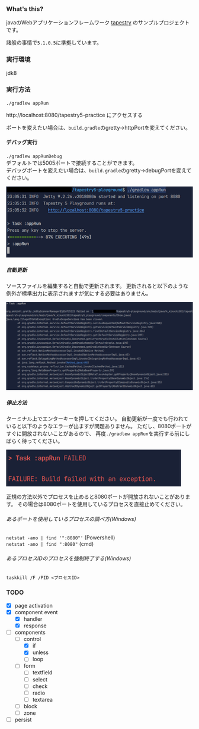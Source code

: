 ### What's this?
javaのWebアプリケーションフレームワーク
[tapestry](https://tapestry.apache.org/index.html) のサンプルプロジェクトです。

諸般の事情で`5.1.0.5`に準拠しています。

### 実行環境
jdk8

### 実行方法
`./gradlew appRun`

http://localhost:8080/tapestry5-practice にアクセスする

ポートを変えたい場合は、`build.gradle`のgretty->httpPortを変えてください。

#### デバッグ実行
`./gradlew appRunDebug`\
デフォルトでは5005ポートで接続することができます。\
デバッグポートを変えたい場合は、`build.gradle`のgretty->debugPortを変えてください。

![alt](./readme/appRun.png)

##### 自動更新
ソースファイルを編集すると自動で更新されます。
更新されると以下のような例外が標準出力に表示されますが気にする必要はありません。

![alt](./readme/edit.png)

##### 停止方法
ターミナル上でエンターキーを押してください。
自動更新が一度でも行われていると以下のようなエラーが出ますが問題ありません。
ただし、8080ポートがすぐに開放されないことがあるので、
再度`./gradlew appRun`を実行する前にしばらく待ってください。

![alt](./readme/stop.png)

正規の方法以外でプロセスを止めると8080ポートが開放されないことがあります。
その場合は8080ポートを使用しているプロセスを直接止めてください。

###### あるポートを使用しているプロセスの調べ方(Windows)
`netstat -ano | find '":8080"'` (Powershell)\
`netstat -ano | find ":8080"` (cmd)

###### あるプロセスIDのプロセスを強制終了する(Windows)
`taskkill /F /PID <プロセスID>`

### TODO
- [x] page activation
- [x] component event
    - [x] handler
    - [x] response
- [ ] components
    - [ ] control
        - [x] if
        - [x] unless
        - [ ] loop
    - [ ] form
        - [ ] textfield
        - [ ] select
        - [ ] check
        - [ ] radio
        - [ ] textarea
    - [ ] block
    - [ ] zone
- [ ] persist